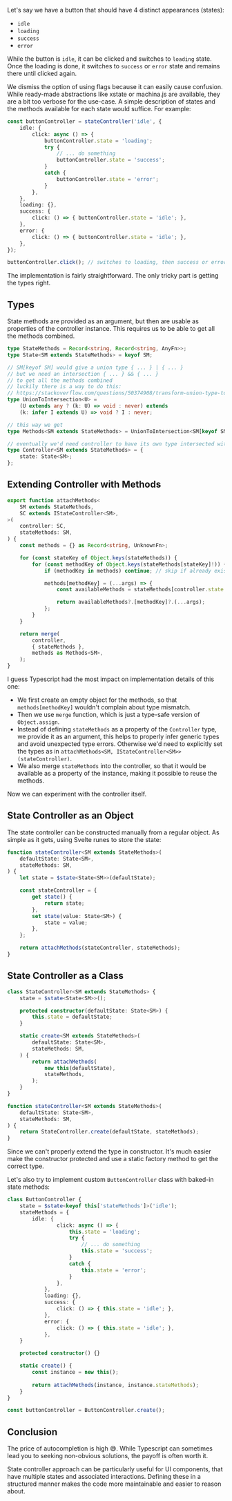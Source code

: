 <script lang="ts">
	import Example from './Example.svelte';
</script>

Let's say we have a button that should have 4 distinct appearances (states):

- `idle`
- `loading`
- `success`
- `error`

While the button is `idle`, it can be clicked and switches to `loading` state. Once the loading is done, it switches to `success` or `error` state and remains there until clicked again.

We dismiss the option of using flags because it can easily cause confusion. While ready-made abstractions like xstate or machina.js are available, they are a bit too verbose for the use-case. A simple description of states and the methods available for each state would suffice. For example:

<div class="code">

```ts
const buttonController = stateController('idle', {
	idle: {
		click: async () => {
			buttonController.state = 'loading';
			try {
				// ... do something
				buttonController.state = 'success';
			}
			catch {
				buttonController.state = 'error';
			}
		},
	},
	loading: {},
	success: {
		click: () => { buttonController.state = 'idle'; },
	},
	error: {
		click: () => { buttonController.state = 'idle'; },
	},
});

buttonController.click(); // switches to loading, then success or error
```

</div>

<Example />

The implementation is fairly straightforward. The only tricky part is getting the types right.

## Types

State methods are provided as an argument, but then are usable as properties of the controller instance. This requires us to be able to get all the methods combined.

<div class="code">

```ts
type StateMethods = Record<string, Record<string, AnyFn>>;
type State<SM extends StateMethods> = keyof SM;

// SM[keyof SM] would give a union type { ... } | { ... }
// but we need an intersection { ... } && { ... }
// to get all the methods combined
// luckily there is a way to do this:
// https://stackoverflow.com/questions/50374908/transform-union-type-to-intersection-type
type UnionToIntersection<U> =
	(U extends any ? (k: U) => void : never) extends
	(k: infer I extends U) => void ? I : never;

// this way we get
type Methods<SM extends StateMethods> = UnionToIntersection<SM[keyof SM]>;

// eventually we'd need controller to have its own type intersected with Methods<StateMethods>
type Controller<SM extends StateMethods> = {
	state: State<SM>;
};
```

</div>

## Extending Controller with Methods

<div class="code">

```ts
export function attachMethods<
	SM extends StateMethods,
	SC extends IStateController<SM>,
>(
	controller: SC,
	stateMethods: SM,
) {
	const methods = {} as Record<string, UnknownFn>;

	for (const stateKey of Object.keys(stateMethods)) {
		for (const methodKey of Object.keys(stateMethods[stateKey]!)) {
			if (methodKey in methods) continue; // skip if already exists

			methods[methodKey] = (...args) => {
				const availableMethods = stateMethods[controller.state!];

				return availableMethods?.[methodKey]?.(...args);
			};
		}
	}

	return merge(
		controller,
		{ stateMethods },
		methods as Methods<SM>,
	);
}
```

I guess Typescript had the most impact on implementation details of this one:

- We first create an empty object for the methods, so that `methods[methodKey]` wouldn't complain about type mismatch.
- Then we use `merge` function, which is just a type-safe version of `Object.assign`.
- Instead of defining `stateMethods` as a property of the `Controller` type, we provide it as an argument, this helps to properly infer generic types and avoid unexpected type errors. Otherwise we'd need to explicitly set the types as in `attachMethods<SM, IStateController<SM>>(stateController)`.
- We also merge `stateMethods` into the controller, so that it would be available as a property of the instance, making it possible to reuse the methods.

</div>

Now we can experiment with the controller itself.

## State Controller as an Object

The state controller can be constructed manually from a regular object. As simple as it gets, using Svelte runes to store the state:

<div class="code">

```ts
function stateController<SM extends StateMethods>(
	defaultState: State<SM>,
	stateMethods: SM,
) {
	let state = $state<State<SM>>(defaultState);

	const stateController = {
		get state() {
			return state;
		},
		set state(value: State<SM>) {
			state = value;
		},
	};

	return attachMethods(stateController, stateMethods);
}
```

</div>

## State Controller as a Class

<div class="code">

```ts
class StateController<SM extends StateMethods> {
	state = $state<State<SM>>();

	protected constructor(defaultState: State<SM>) {
		this.state = defaultState;
	}

	static create<SM extends StateMethods>(
		defaultState: State<SM>,
		stateMethods: SM,
	) {
		return attachMethods(
			new this(defaultState),
			stateMethods,
		);
	}
}

function stateController<SM extends StateMethods>(
	defaultState: State<SM>,
	stateMethods: SM,
) {
	return StateController.create(defaultState, stateMethods);
}
```

Since we can't properly extend the type in constructor. It's much easier make the constructor protected and use a static factory method to get the correct type.

</div>

Let's also try to implement custom `ButtonController` class with baked-in state methods:

<div class="code">

```ts
class ButtonController {
	state = $state<keyof this['stateMethods']>('idle');
	stateMethods = {
		idle: {
				click: async () => {
					this.state = 'loading';
					try {
						// ... do something
						this.state = 'success';
					}
					catch {
						this.state = 'error';
					}
				},
			},
			loading: {},
			success: {
				click: () => { this.state = 'idle'; },
			},
			error: {
				click: () => { this.state = 'idle'; },
			},
	}

	protected constructor() {}

	static create() {
		const instance = new this();
		
		return attachMethods(instance, instance.stateMethods);
	}
}

const buttonController = ButtonController.create();
```

</div>

## Conclusion

The price of autocompletion is high 😅. While Typescript can sometimes lead you to seeking non-obvious solutions, the payoff is often worth it.

State controller approach can be particularly useful for UI components, that have multiple states and associated interactions. Defining these in a structured manner makes the code more maintainable and easier to reason about.